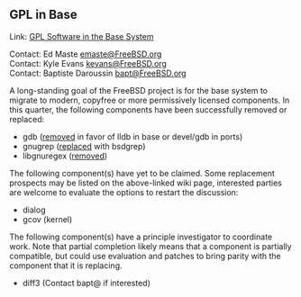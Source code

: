 ## GPL in Base ##

Link:	 [GPL Software in the Base System](https://wiki.freebsd.org/GPLinBase)  

Contact: Ed Maste <emaste@FreeBSD.org>  
Contact: Kyle Evans <kevans@FreeBSD.org>  
Contact: Baptiste Daroussin <bapt@FreeBSD.org>

A long-standing goal of the FreeBSD project is for the base system to migrate
to modern, copyfree or more permissively licensed components.  In this quarter,
the following components have been successfully removed or replaced:

  * gdb ([removed](https://cgit.freebsd.org/src/commit/?id=1c0ea326aa6d) in favor of lldb in base or devel/gdb in ports)
  * gnugrep ([replaced](https://cgit.freebsd.org/src/commit/?id=b82a9ec5f53e) with bsdgrep)
  * libgnuregex ([removed](https://cgit.freebsd.org/src/commit/?id=8aff76fb37b5))

The following component(s) have yet to be claimed.  Some replacement prospects
may be listed on the above-linked wiki page, interested parties are welcome to
evaluate the options to restart the discussion:

  * dialog
  * gcov (kernel)

The following component(s) have a principle investigator to coordinate work.
Note that partial completion likely means that a component is partially
compatible, but could use evaluation and patches to bring parity with the
component that it is replacing.

  * diff3 (Contact bapt@ if interested)
